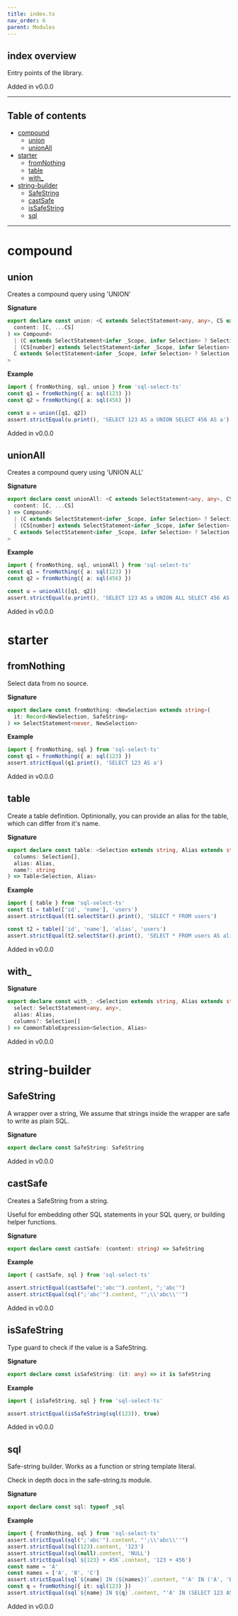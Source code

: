 ```yaml
---
title: index.ts
nav_order: 6
parent: Modules
---
```


## index overview

Entry points of the library.

Added in v0.0.0

---

<h2 class="text-delta">Table of contents</h2>

- [compound](#compound)
  - [union](#union)
  - [unionAll](#unionall)
- [starter](#starter)
  - [fromNothing](#fromnothing)
  - [table](#table)
  - [with\_](#with_)
- [string-builder](#string-builder)
  - [SafeString](#safestring)
  - [castSafe](#castsafe)
  - [isSafeString](#issafestring)
  - [sql](#sql)

---

# compound

## union

Creates a compound query using 'UNION'

**Signature**

```ts
export declare const union: <C extends SelectStatement<any, any>, CS extends SelectStatement<any, any>[]>(
  content: [C, ...CS]
) => Compound<
  | (C extends SelectStatement<infer _Scope, infer Selection> ? Selection : never)
  | (CS[number] extends SelectStatement<infer _Scope, infer Selection> ? Selection : never),
  C extends SelectStatement<infer _Scope, infer Selection> ? Selection : never
>
```

**Example**

```ts
import { fromNothing, sql, union } from 'sql-select-ts'
const q1 = fromNothing({ a: sql(123) })
const q2 = fromNothing({ a: sql(456) })

const u = union([q1, q2])
assert.strictEqual(u.print(), 'SELECT 123 AS a UNION SELECT 456 AS a')
```

Added in v0.0.0

## unionAll

Creates a compound query using 'UNION ALL'

**Signature**

```ts
export declare const unionAll: <C extends SelectStatement<any, any>, CS extends SelectStatement<any, any>[]>(
  content: [C, ...CS]
) => Compound<
  | (C extends SelectStatement<infer _Scope, infer Selection> ? Selection : never)
  | (CS[number] extends SelectStatement<infer _Scope, infer Selection> ? Selection : never),
  C extends SelectStatement<infer _Scope, infer Selection> ? Selection : never
>
```

**Example**

```ts
import { fromNothing, sql, unionAll } from 'sql-select-ts'
const q1 = fromNothing({ a: sql(123) })
const q2 = fromNothing({ a: sql(456) })

const u = unionAll([q1, q2])
assert.strictEqual(u.print(), 'SELECT 123 AS a UNION ALL SELECT 456 AS a')
```

Added in v0.0.0

# starter

## fromNothing

Select data from no source.

**Signature**

```ts
export declare const fromNothing: <NewSelection extends string>(
  it: Record<NewSelection, SafeString>
) => SelectStatement<never, NewSelection>
```

**Example**

```ts
import { fromNothing, sql } from 'sql-select-ts'
const q1 = fromNothing({ a: sql(123) })
assert.strictEqual(q1.print(), 'SELECT 123 AS a')
```

Added in v0.0.0

## table

Create a table definition. Optinionally, you can provide an alias for the table, which can differ from it's name.

**Signature**

```ts
export declare const table: <Selection extends string, Alias extends string>(
  columns: Selection[],
  alias: Alias,
  name?: string
) => Table<Selection, Alias>
```

**Example**

```ts
import { table } from 'sql-select-ts'
const t1 = table(['id', 'name'], 'users')
assert.strictEqual(t1.selectStar().print(), 'SELECT * FROM users')

const t2 = table(['id', 'name'], 'alias', 'users')
assert.strictEqual(t2.selectStar().print(), 'SELECT * FROM users AS alias')
```

Added in v0.0.0

## with\_

**Signature**

```ts
export declare const with_: <Selection extends string, Alias extends string>(
  select: SelectStatement<any, any>,
  alias: Alias,
  columns?: Selection[]
) => CommonTableExpression<Selection, Alias>
```

Added in v0.0.0

# string-builder

## SafeString

A wrapper over a string, We assume that strings inside the wrapper are safe to write as plain SQL.

**Signature**

```ts
export declare const SafeString: SafeString
```

Added in v0.0.0

## castSafe

Creates a SafeString from a string.

Useful for embedding other SQL statements in your SQL query, or building helper functions.

**Signature**

```ts
export declare const castSafe: (content: string) => SafeString
```

**Example**

```ts
import { castSafe, sql } from 'sql-select-ts'

assert.strictEqual(castSafe(";'abc'").content, ";'abc'")
assert.strictEqual(sql(";'abc'").content, "';\\'abc\\''")
```

Added in v0.0.0

## isSafeString

Type guard to check if the value is a SafeString.

**Signature**

```ts
export declare const isSafeString: (it: any) => it is SafeString
```

**Example**

```ts
import { isSafeString, sql } from 'sql-select-ts'

assert.strictEqual(isSafeString(sql(123)), true)
```

Added in v0.0.0

## sql

Safe-string builder. Works as a function or string template literal.

Check in depth docs in the safe-string.ts module.

**Signature**

```ts
export declare const sql: typeof _sql
```

**Example**

```ts
import { fromNothing, sql } from 'sql-select-ts'
assert.strictEqual(sql(";'abc'").content, "';\\'abc\\''")
assert.strictEqual(sql(123).content, '123')
assert.strictEqual(sql(null).content, 'NULL')
assert.strictEqual(sql`${123} + 456`.content, '123 + 456')
const name = 'A'
const names = ['A', 'B', 'C']
assert.strictEqual(sql`${name} IN (${names})`.content, "'A' IN ('A', 'B', 'C')")
const q = fromNothing({ it: sql(123) })
assert.strictEqual(sql`${name} IN ${q}`.content, "'A' IN (SELECT 123 AS it)")
```

Added in v0.0.0
